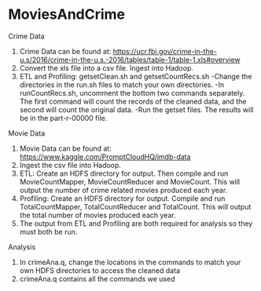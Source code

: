 # MoviesAndCrime

Crime Data
1. Crime Data can be found at: https://ucr.fbi.gov/crime-in-the-u.s/2016/crime-in-the-u.s.-2016/tables/table-1/table-1.xls#overview
2. Convert the xls file into a csv file. Ingest into Hadoop.
3. ETL and Profiling: getsetClean.sh and getsetCountRecs.sh
-Change the directories in the run.sh files to match your own directories.
-In runCountRecs.sh, uncomment the bottom two commands separately. The first command will count the records of the cleaned data, and the second will count the original data. 
-Run the getset files. The results will be in the part-r-00000 file.

Movie Data
1. Movie Data can be found at:
https://www.kaggle.com/PromptCloudHQ/imdb-data
2. Ingest the csv file into Hadoop.
3. ETL: Create an HDFS directory for output. Then compile and run MovieCountMapper, MovieCountReducer and MovieCount. This will output the number of crime related movies produced each year.
4. Profiling: Create an HDFS directory for output. Compile and run TotalCountMapper, TotalCountReducer and TotalCount. This will output the total number of movies produced each year.
5. The output from ETL and Profiling are both required for analysis so they must both be run.


Analysis
1. In crimeAna.q, change the locations in the commands to match your own HDFS directories to access the cleaned data
2. crimeAna.q contains all the commands we used
